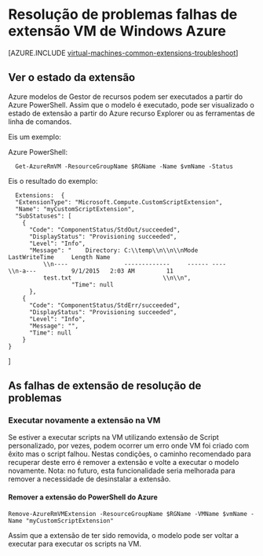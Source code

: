 <properties
   pageTitle="Resolução de problemas de falhas de extensão Windows VM | Microsoft Azure"
   description="Saiba mais sobre resolução de problemas de falhas de extensão VM de Windows Azure"
   services="virtual-machines-windows"
   documentationCenter=""
   authors="kundanap"
   manager="timlt"
   editor=""
   tags="top-support-issue,azure-resource-manager"/>

<tags
   ms.service="virtual-machines-windows"
   ms.devlang="na"
   ms.topic="article"
   ms.tgt_pltfrm="vm-windows"
   ms.workload="infrastructure-services"
   ms.date="03/29/2016"
   ms.author="kundanap"/>

# <a name="troubleshooting-azure-windows-vm-extension-failures"></a>Resolução de problemas falhas de extensão VM de Windows Azure

[AZURE.INCLUDE [virtual-machines-common-extensions-troubleshoot](../../includes/virtual-machines-common-extensions-troubleshoot.md)]

## <a name="viewing-extension-status"></a>Ver o estado da extensão
Azure modelos de Gestor de recursos podem ser executados a partir do Azure PowerShell. Assim que o modelo é executado, pode ser visualizado o estado de extensão a partir do Azure recurso Explorer ou as ferramentas de linha de comandos.

Eis um exemplo:

Azure PowerShell:

      Get-AzureRmVM -ResourceGroupName $RGName -Name $vmName -Status

Eis o resultado do exemplo:

      Extensions:  {
      "ExtensionType": "Microsoft.Compute.CustomScriptExtension",
      "Name": "myCustomScriptExtension",
      "SubStatuses": [
        {
          "Code": "ComponentStatus/StdOut/succeeded",
          "DisplayStatus": "Provisioning succeeded",
          "Level": "Info",
          "Message": "    Directory: C:\\temp\\n\\n\\nMode                LastWriteTime     Length Name
              \\n----                -------------     ------ ----                              \\n-a---          9/1/2015   2:03 AM         11
              test.txt                          \\n\\n",
                      "Time": null
          },
        {
          "Code": "ComponentStatus/StdErr/succeeded",
          "DisplayStatus": "Provisioning succeeded",
          "Level": "Info",
          "Message": "",
          "Time": null
        }
    }
  ]

## <a name="troubleshooting-extension-failures"></a>As falhas de extensão de resolução de problemas

### <a name="re-running-the-extension-on-the-vm"></a>Executar novamente a extensão na VM

Se estiver a executar scripts na VM utilizando extensão de Script personalizado, por vezes, podem ocorrer um erro onde VM foi criado com êxito mas o script falhou. Nestas condições, o caminho recomendado para recuperar deste erro é remover a extensão e volte a executar o modelo novamente.
Nota: no futuro, esta funcionalidade seria melhorada para remover a necessidade de desinstalar a extensão.


#### <a name="remove-the-extension-from-azure-powershell"></a>Remover a extensão do PowerShell do Azure

    Remove-AzureRmVMExtension -ResourceGroupName $RGName -VMName $vmName -Name "myCustomScriptExtension"

Assim que a extensão de ter sido removida, o modelo pode ser voltar a executar para executar os scripts na VM.
